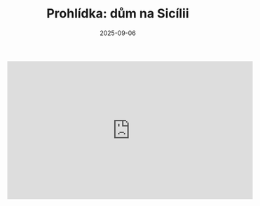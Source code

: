 ﻿---
layout: layouts/base.njk
title: "Prohlídka: dům na Sicílii"
date: 2025-09-06
permalink: "/video/casa-sicilia/"
---
<iframe width="560" height="315"
  src="https://www.youtube-nocookie.com/embed/dQw4w9WgXcQ"
  frameborder="0" allowfullscreen></iframe>
